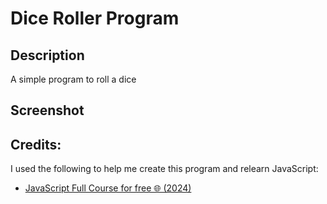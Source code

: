 # Dice Roller Program

## Description
A simple program to roll a dice

## Screenshot


## Credits:
I used the following to help me create this program and relearn JavaScript:
* [JavaScript Full Course for free 🌐 (2024)](https://www.youtube.com/watch?v=lfmg-EJ8gm4)

